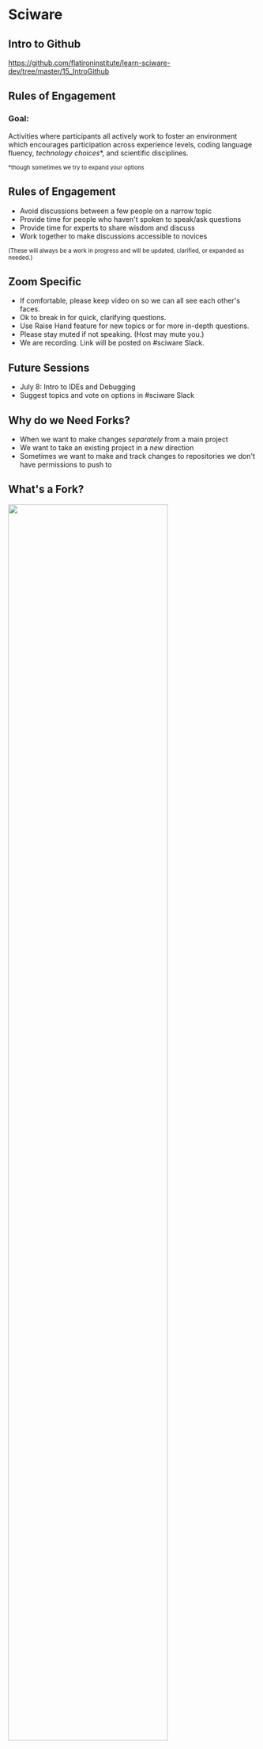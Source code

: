# Sciware

## Intro to Github

https://github.com/flatironinstitute/learn-sciware-dev/tree/master/15_IntroGithub


## Rules of Engagement

### Goal:

Activities where participants all actively work to foster an environment which encourages participation across experience levels, coding language fluency, *technology choices*\*, and scientific disciplines.

<small>\*though sometimes we try to expand your options</small>


## Rules of Engagement

- Avoid discussions between a few people on a narrow topic
- Provide time for people who haven't spoken to speak/ask questions
- Provide time for experts to share wisdom and discuss
- Work together to make discussions accessible to novices

<small>
(These will always be a work in progress and will be updated, clarified, or expanded as needed.)
</small>


## Zoom Specific

- If comfortable, please keep video on so we can all see each other's faces.
- Ok to break in for quick, clarifying questions.
- Use Raise Hand feature for new topics or for more in-depth questions.
- Please stay muted if not speaking. (Host may mute you.)
- We are recording. Link will be posted on #sciware Slack.


## Future Sessions

- July 8: Intro to IDEs and Debugging
- Suggest topics and vote on options in #sciware Slack



## Why do we Need Forks?

- When we want to make changes _separately_ from a main project
- We want to take an existing project in a _new_ direction
- Sometimes we want to make and track changes to repositories we don't have permissions to push to


## What's a Fork?

<img width=80% src="./assets/Learn-Git-Graphics/Forking%20a%20Repo.svg">


## Forking Workflow

1. Fork and clone the project
2. Add the code and push to your fork
3. Open a pull request
4. Pull everyone else's changes

<br><br>

- Then we'll demonstrate reviewing a pull request



## Step 1: Fork and Clone
<img width=80% src="./assets/Learn-Git-Graphics/Clone%20The%20Fork.svg">


## Step 1: Fork and Clone

<div>
    First we need to fork the repo
    <img src="./assets/where_is_the_fork_button.png">
</div>
<style>
    pre {
    overflow-x: hidden;
    }
</style>

<div class="fragment">
    Next, we clone <em>our</em> fork of the repo:
    <pre  style="font-size:0.75em;">
        <code data-trim data-noescape class="language-zsh">
        ➜ git clone https://github.com/your_user_name/sciware15-git-intro.git
        </code>
    </pre>
</div>


## Step 1: Add an Upstream

 If you already have a copy of this repo from yesterday's workshop, that's ok, keep it!
<pre  style="font-size:0.75em;">
    <code data-trim data-noescape class="language-zsh" data-line-numbers="1,4,5,11">
    ➜ git remote -v
    origin  git@github.com:flatironinstitute/sciware15-git-intro.git (fetch)
    origin  git@github.com:flatironinstitute/sciware15-git-intro.git (push)
    ➜ git remote rename origin upstream
    ➜ git remote add origin git@github.com:jamesETsmith/sciware15-git-intro.git
    ➜ git remote -v
    origin  git@github.com:jamesETsmith/sciware15-git-intro.git (fetch)
    origin  git@github.com:jamesETsmith/sciware15-git-intro.git (push)
    upstream  git@github.com:flatironinstitute/sciware15-git-intro.git (fetch)
    upstream  git@github.com:flatironinstitute/sciware15-git-intro.git (push)
    ➜ git pull upstream main
    </code>
</pre>



## Step 2a: Add Your Code 

Add a file in `student_info` called `firstName_lastName.csv` with the following info:

- Your full name
- Your enter
- Your research focus


## Step 2a: Add Your Code

Mine looks like this:

<pre  style="font-size:0.75em;">
    <code data-trim data-noescape class="language-plaintext">
Name,Center,Research Focus, Fun Fact
James Smith, CCQ, Quantum Chemistry, My initials are JETS
    </code>
</pre>


## Step 2b: Push to Your Fork
<img width=80% src="./assets/Learn-Git-Graphics/Push%20to%20The%20Fork.svg">


## Step 2b: Push to Your Fork

- Run `git add` on your file
- Commit it
- Push to your fork

Mine looks like this:

<pre  style="font-size:0.75em;">
    <code data-trim data-noescape class="language-zsh">
➜ git status
...
➜ git add student_info/james_smith.csv
➜ git commit -m "Adding info for James Smith"
...
➜ git push origin main
    </code>
</pre>



## Step 3: Open a Pull Request
<img width=80% src="./assets/Learn-Git-Graphics/Open%20a%20Pull%20Request%20for%20the%20Fork.svg">


## Step 3: Open a Pull Request

- Using your browser, navigate to your forked repository
- It should look something like this:

<img src="./assets/pull_request_button1.png">

- Click on the `Contribute` button


## Step 3: Open a Pull Request

<img src="./assets/pull_request_button2.png">

- Click on the `Open pull request` button


## Step 3: Open a Pull Request

<img src="./assets/pull_request_form.png">


## Step 3: Open a Pull Request

Things to think about when making pull requests (PR):

<ul>
<li>Many projects have PR templates with information you need to fill out, <b><em>use them</em></b>!</li>
<li class="fragment">Include <b><em>why</em></b> you're making the PR, what steps you took, and how it addresses a current problem.</li>
<li class="fragment">Bug reports should <b><em>always</em></b> include a minimum working example.</li>
<li class="fragment">PRs (and Issues) are a valuable <b><em>public</em></b> record, just like StackOverflow.</li>
</ul>



## Step 4: Pull Other's Changes
<img width=80% src="./assets/Learn-Git-Graphics/Pull%20to%20Remote%20Copy.svg">


## Step 4: Pull Other's Changes

If the original repo from `flatironinstitute` isn't your upstream, set it now and then pull from it.

<pre  style="font-size:0.75em;">
    <code data-trim data-noescape class="language-zsh" data-line-numbers="1,4,5,10">
    ➜ git remote -v
    origin  git@github.com:flatironinstitute/sciware15-git-intro.git (fetch)
    origin  git@github.com:flatironinstitute/sciware15-git-intro.git (push)
    ➜ git remote rename origin upstream
    ➜ git remote add origin git@github.com:jamesETsmith/sciware15-git-intro.git
    ➜ git remote -v
    origin  git@github.com:jamesETsmith/sciware15-git-intro.git (fetch)
    origin  git@github.com:jamesETsmith/sciware15-git-intro.git (push)
    upstream  git@github.com:flatironinstitute/sciware15-git-intro.git (fetch)
    upstream  git@github.com:flatironinstitute/sciware15-git-intro.git (push)
    ➜ git pull upstream main
    </code>
</pre>


# Survey

## http://bit.ly/sciware-github2-2021



## Reviewing a Pull Request

As other students make PRs, go to the pull requests tab on GitHub.

![](./assets/pull_request_rev.png)


## Reviewing a Pull Request

Choose another student's PR and click on it.

![](./assets/pull_request_rev2.png)


## Reviewing a Pull Request

Click on the commit to see the diff of their changes and hover over a line until you see the `+` sybmol.

![](./assets/pull_request_rev3.png)



## PR Case Study

Here's an example of a PR _without_ a helpful description:

![](./assets/pr_case_study_bad.png)


## PR Case Study

Here's an example of a [PR](https://github.com/scikit-learn/scikit-learn/pull/20251) _with_ a helpful description:

<img height=70% width=60% src="./assets/pr_case_study_good.png">



## Extra Resources

Check out and bookmark these tutorials for more information about git and the forking workflow:

- [Bitbucket: Making a Pull Request](https://www.atlassian.com/git/tutorials/making-a-pull-request)
- [CodeRefinery: Distributed version control and forking workflow](https://coderefinery.github.io/git-collaborative/03-distributed/)



# Survey

## http://bit.ly/sciware-github2-2021
